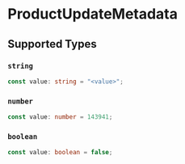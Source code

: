 # ProductUpdateMetadata


## Supported Types

### `string`

```typescript
const value: string = "<value>";
```

### `number`

```typescript
const value: number = 143941;
```

### `boolean`

```typescript
const value: boolean = false;
```

